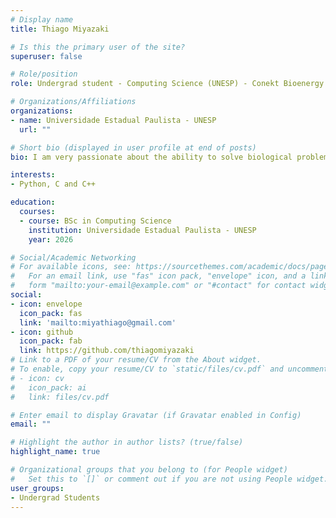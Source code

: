 ```yaml
---
# Display name
title: Thiago Miyazaki

# Is this the primary user of the site?
superuser: false

# Role/position
role: Undergrad student - Computing Science (UNESP) - Conekt Bioenergy

# Organizations/Affiliations
organizations:
- name: Universidade Estadual Paulista - UNESP
  url: ""

# Short bio (displayed in user profile at end of posts)
bio: I am very passionate about the ability to solve biological problems with bioinformatics.

interests:
- Python, C and C++

education:
  courses:
  - course: BSc in Computing Science
    institution: Universidade Estadual Paulista - UNESP
    year: 2026

# Social/Academic Networking
# For available icons, see: https://sourcethemes.com/academic/docs/page-builder/#icons
#   For an email link, use "fas" icon pack, "envelope" icon, and a link in the
#   form "mailto:your-email@example.com" or "#contact" for contact widget.
social:
- icon: envelope
  icon_pack: fas
  link: 'mailto:miyathiago@gmail.com'
- icon: github
  icon_pack: fab
  link: https://github.com/thiagomiyazaki
# Link to a PDF of your resume/CV from the About widget.
# To enable, copy your resume/CV to `static/files/cv.pdf` and uncomment the lines below.
# - icon: cv
#   icon_pack: ai
#   link: files/cv.pdf

# Enter email to display Gravatar (if Gravatar enabled in Config)
email: ""

# Highlight the author in author lists? (true/false)
highlight_name: true

# Organizational groups that you belong to (for People widget)
#   Set this to `[]` or comment out if you are not using People widget.
user_groups:
- Undergrad Students
---
```

